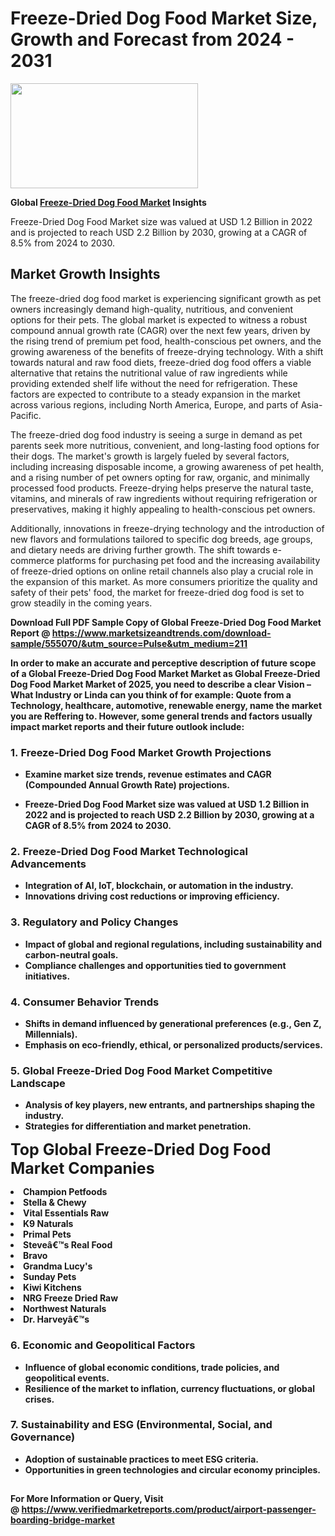 <H1>Freeze-Dried Dog Food Market Size, Growth and Forecast from 2024 - 2031</H1><img class="aligncenter size-medium wp-image-584254" src="https://thirdeyenews.in/wp-content/uploads/2024/09/Global-Market-Research-300x168.jpeg" alt="" width="300" height="168" /><p><strong>Global&nbsp;<a href="https://www.marketsizeandtrends.com/download-sample/555070/&amp;utm_source=Pulse&amp;utm_medium=211">Freeze-Dried Dog Food Market</a> Insights</strong></p><p>Freeze-Dried Dog Food Market size was valued at USD 1.2 Billion in 2022 and is projected to reach USD 2.2 Billion by 2030, growing at a CAGR of 8.5% from 2024 to 2030.</p><p><h2>Market Growth Insights</h2> <p>The freeze-dried dog food market is experiencing significant growth as pet owners increasingly demand high-quality, nutritious, and convenient options for their pets. The global market is expected to witness a robust compound annual growth rate (CAGR) over the next few years, driven by the rising trend of premium pet food, health-conscious pet owners, and the growing awareness of the benefits of freeze-drying technology. With a shift towards natural and raw food diets, freeze-dried dog food offers a viable alternative that retains the nutritional value of raw ingredients while providing extended shelf life without the need for refrigeration. These factors are expected to contribute to a steady expansion in the market across various regions, including North America, Europe, and parts of Asia-Pacific.</p> <p><strong></strong></p> <p>The freeze-dried dog food industry is seeing a surge in demand as pet parents seek more nutritious, convenient, and long-lasting food options for their dogs. The market's growth is largely fueled by several factors, including increasing disposable income, a growing awareness of pet health, and a rising number of pet owners opting for raw, organic, and minimally processed food products. Freeze-drying helps preserve the natural taste, vitamins, and minerals of raw ingredients without requiring refrigeration or preservatives, making it highly appealing to health-conscious pet owners.</p> <p>Additionally, innovations in freeze-drying technology and the introduction of new flavors and formulations tailored to specific dog breeds, age groups, and dietary needs are driving further growth. The shift towards e-commerce platforms for purchasing pet food and the increasing availability of freeze-dried options on online retail channels also play a crucial role in the expansion of this market. As more consumers prioritize the quality and safety of their pets' food, the market for freeze-dried dog food is set to grow steadily in the coming years.</p> <p><strong></p><p><span class=""><strong>Download Full PDF Sample Copy of Global Freeze-Dried Dog Food Market Report</strong> @ <a href="https://www.marketsizeandtrends.com/download-sample/555070/&amp;utm_source=Pulse&amp;utm_medium=211" target="_blank">https://www.marketsizeandtrends.com/download-sample/555070/&amp;utm_source=Pulse&amp;utm_medium=211</a></span></p><p>In order to make an accurate and perceptive description of future scope of a Global&nbsp;Freeze-Dried Dog Food Market Market as Global&nbsp;Freeze-Dried Dog Food Market Market of 2025, you need to describe a clear Vision &ndash; What Industry or Linda can you think of for example: Quote from a Technology, healthcare, automotive, renewable energy, name the market you are Reffering to. However, some general trends and factors usually impact market reports and their future outlook include:</p><h3>1.&nbsp;<strong>Freeze-Dried Dog Food Market Growth Projections</strong></h3><ul><li>Examine market size trends, revenue estimates and CAGR (Compounded Annual Growth Rate) projections.</li><li><p>Freeze-Dried Dog Food Market size was valued at USD 1.2 Billion in 2022 and is projected to reach USD 2.2 Billion by 2030, growing at a CAGR of 8.5% from 2024 to 2030.</p></li></ul><h3>2.&nbsp;<strong>Freeze-Dried Dog Food Market Technological Advancements</strong></h3><ul><li>Integration of AI, IoT, blockchain, or automation in the industry.</li><li>Innovations driving cost reductions or improving efficiency.</li></ul><h3>3.&nbsp;<strong>Regulatory and Policy Changes</strong></h3><ul><li>Impact of global and regional regulations, including sustainability and carbon-neutral goals.</li><li>Compliance challenges and opportunities tied to government initiatives.</li></ul><h3>4.&nbsp;<strong>Consumer Behavior Trends</strong></h3><ul><li>Shifts in demand influenced by generational preferences (e.g., Gen Z, Millennials).</li><li>Emphasis on eco-friendly, ethical, or personalized products/services.</li></ul><h3>5.&nbsp;<strong>Global Freeze-Dried Dog Food Market Competitive Landscape</strong></h3><ul><li>Analysis of key players, new entrants, and partnerships shaping the industry.</li><li>Strategies for differentiation and market penetration.</li></ul><p data-pm-slice="1 1 []"><span style="color: inherit; font-family: inherit; font-size: 25px;">Top Global Freeze-Dried Dog Food Market Companies</span></p><div class="" data-test-id=""><p><li>Champion Petfoods</li><li> Stella & Chewy</li><li> Vital Essentials Raw</li><li> K9 Naturals</li><li> Primal Pets</li><li> Steveâ€™s Real Food</li><li> Bravo</li><li> Grandma Lucy's</li><li> Sunday Pets</li><li> Kiwi Kitchens</li><li> NRG Freeze Dried Raw</li><li> Northwest Naturals</li><li> Dr. Harveyâ€™s</li></p></div><h3>6.&nbsp;<strong>Economic and Geopolitical Factors</strong></h3><ul><li>Influence of global economic conditions, trade policies, and geopolitical events.</li><li>Resilience of the market to inflation, currency fluctuations, or global crises.</li></ul><h3>7.&nbsp;<strong>Sustainability and ESG (Environmental, Social, and Governance)</strong></h3><ul><li>Adoption of sustainable practices to meet ESG criteria.</li><li>Opportunities in green technologies and circular economy principles.</li></ul><h2><strong style="font-size: 14px;">For More Information or Query, Visit @&nbsp;</strong><a style="background-color: #ffffff; font-size: 14px;" href="https://www.marketsizeandtrends.com/report/freeze-dried-dog-food-market/" target="_blank">https://www.verifiedmarketreports.com/product/airport-passenger-boarding-bridge-market</a></h2>
